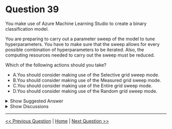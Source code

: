 # Question 39

You make use of Azure Machine Learning Studio to create a binary classification model.

You are preparing to carry out a parameter sweep of the model to tune hyperparameters. You have to make sure that the sweep allows for every possible combination of hyperparameters to be iterated. Also, the computing resources needed to carry out the sweep must be reduced.

Which of the following actions should you take?

* A.You should consider making use of the Selective grid sweep mode.
* B.You should consider making use of the Measured grid sweep mode.
* C.You should consider making use of the Entire grid sweep mode.
* D.You should consider making use of the Random grid sweep mode.

<details>
  <summary>Show Suggested Answer</summary>

  <strong>D</strong><br>

</details>

<details>
  <summary>Show Discussions</summary>

<blockquote><p><strong>[Removed]</strong> <code>(Thu 12 Jan 2023 13:05)</code> - <em>Upvotes: 18</em></p><p>I feel like like the two requirements are conflicting: every possible combination implies Entire grid while lower computational resources implies Random grid. 
&quot;Entire grid: When you select this option, the component loops over a grid predefined by the system, to try different combinations and identify the best learner. This option is useful when you don&#x27;t know what the best parameter settings might be and want to try all possible combinations of values.&quot;

&quot;Random sweep: When you select this option, the component will randomly select parameter values over a system-defined range. You must specify the maximum number of runs that you want the component to execute. This option is useful when you want to increase model performance by using the metrics of your choice but still conserve computing resources.&quot;</p></blockquote>
<blockquote><p><strong>prabhjot</strong> <code>(Mon 29 Jan 2024 11:44)</code> - <em>Upvotes: 1</em></p><p>For ensuring every possible combination of hyperparameters is explored, the &quot;Entire grid sweep mode&quot; is the appropriate choice.</p></blockquote>
<blockquote><p><strong>lookaaaa</strong> <code>(Wed 23 Nov 2022 22:31)</code> - <em>Upvotes: 8</em></p><p>All combination + Reduce computing resource , because &quot;Research has shown that this method (Random Grid Sweep) yields the same results, but is more efficient computationally.&quot; I think D would be the best choice</p></blockquote>
<blockquote><p><strong>sim39</strong> <code>(Sun 24 Nov 2024 19:08)</code> - <em>Upvotes: 3</em></p><p>_ALLOWS_ for every possible combination doesn&#x27;t mean it has to iterate through all. The requirement to reduce compute resources obviously points us away from a full grid search.</p></blockquote>
<blockquote><p><strong>Xsesi</strong> <code>(Tue 30 Jul 2024 09:35)</code> - <em>Upvotes: 1</em></p><p>Vote for Entire Grid Sweep Mode since one requirement is every possible combination of hyperparameters to be iterated. Other options reduce computational resources yet do not satisfy this requirement.</p></blockquote>
<blockquote><p><strong>Braxus</strong> <code>(Thu 21 Mar 2024 04:46)</code> - <em>Upvotes: 1</em></p><p>&quot;Maximum number of runs on random grid: This option also controls the number of iterations over a random sampling of parameter values, but the values are not generated randomly from the specified range; instead, a matrix is created of all possible combinations of parameter values and a random sampling is taken over the matrix. This method is more efficient and less prone to regional oversampling or undersampling.&quot;</p></blockquote>
<blockquote><p><strong>MarinaMijailovic</strong> <code>(Fri 07 Jul 2023 20:36)</code> - <em>Upvotes: 2</em></p><p>The answer is D.

Random seed ALLOWS every possible combination. It won&#x27;t go through every possible combination but any random combination is possible.</p></blockquote>
<blockquote><p><strong>endeesa</strong> <code>(Thu 08 Jun 2023 21:43)</code> - <em>Upvotes: 2</em></p><p>Question says &quot;You have to make sure that the sweep allows for every possible combination of hyperparameters to be iterated&quot;. There is no way to guarantee Random sweep will get all possible combinations, answer is C</p></blockquote>
<blockquote><p><strong>phdykd</strong> <code>(Wed 01 Feb 2023 21:22)</code> - <em>Upvotes: 1</em></p><p>D. You should consider making use of the Random grid sweep mode.

The Random grid sweep mode randomly selects combinations of hyperparameters to test, reducing the number of total combinations and the computing resources needed to carry out the sweep. This method can still provide a good understanding of the relationship between hyperparameters and model performance, but may require multiple runs to converge on the optimal hyperparameters.</p></blockquote>
<blockquote><p><strong>meysa</strong> <code>(Wed 11 Jan 2023 01:21)</code> - <em>Upvotes: 3</em></p><p>If we want every possible combi9nation we need entire grid, so C is correct.</p></blockquote>
<blockquote><p><strong>Sibajene</strong> <code>(Wed 04 Jan 2023 17:29)</code> - <em>Upvotes: 4</em></p><p>C is correct..</p></blockquote>
<blockquote><p><strong>Edriv</strong> <code>(Sun 11 Dec 2022 12:53)</code> - <em>Upvotes: 1</em></p><p>Keyword -&gt; &quot;sweep allows for every possible combination&quot; so, option B https://learn.microsoft.com/en-us/azure/machine-learning/component-reference/tune-model-hyperparameters</p></blockquote>
<blockquote><p><strong>Edriv</strong> <code>(Sun 11 Dec 2022 12:55)</code> - <em>Upvotes: 3</em></p><p>I mean, option C</p></blockquote>
<blockquote><p><strong>ning</strong> <code>(Fri 17 Jun 2022 10:43)</code> - <em>Upvotes: 3</em></p><p>Entire grid is the only one can try all combinations,
but random sweep is low computational cost</p></blockquote>
<blockquote><p><strong>David_Tadeu</strong> <code>(Fri 15 Apr 2022 12:24)</code> - <em>Upvotes: 2</em></p><p>Related with this question

https://www.examtopics.com/discussions/microsoft/view/43145-exam-dp-100-topic-2-question-80-discussion/</p></blockquote>
<blockquote><p><strong>synapse</strong> <code>(Fri 11 Mar 2022 11:18)</code> - <em>Upvotes: 1</em></p><p>Answer D. there are two reqs... entire grid and low computational cost</p></blockquote>
<blockquote><p><strong>dija123</strong> <code>(Wed 15 Dec 2021 09:05)</code> - <em>Upvotes: 1</em></p><p>Random grid</p></blockquote>
<blockquote><p><strong>RyanTsai</strong> <code>(Sun 19 Sep 2021 10:10)</code> - <em>Upvotes: 4</em></p><p>ans: C</p></blockquote>
<blockquote><p><strong>Cacek</strong> <code>(Fri 20 Aug 2021 12:01)</code> - <em>Upvotes: 2</em></p><p>&quot;every possible combination&quot;, hence Entire grid sweep mode</p></blockquote>
<blockquote><p><strong>sim39</strong> <code>(Tue 07 Sep 2021 10:10)</code> - <em>Upvotes: 12</em></p><p>Because Random Grid ALLOW for every possible combination: this is the sample space for the algorithm. The &quot;entire grid&quot; option has a high computational cost</p></blockquote>

</details>

---

[<< Previous Question](question_38.md) | [Home](/index.md) | [Next Question >>](question_40.md)
